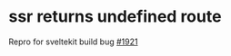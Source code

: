 # ssr returns undefined route
Repro for sveltekit build bug [#1921](https://github.com/sveltejs/kit/issues/1921)
